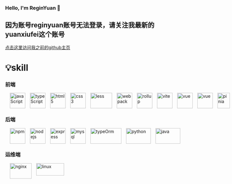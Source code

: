 <!-- - 👋 Hi, I’m @ReginYuan
- 👀 I’m interested in ...
- 🌱 I’m currently learning ...
- 💞️ I’m looking to collaborate on ...
- 📫 How to reach me ...
 -->
<!---
ReginYuan/ReginYuan is a ✨ special ✨ repository because its `README.md` (this file) appears on your GitHub profile.
You can click the Preview link to take a look at your changes.
--->
### Hello, I'm ReginYuan 👋
## 因为账号reginyuan账号无法登录，请关注我最新的yuanxiufei这个账号

[点击这里访问我之前的github主页](https://github.com/ReginYuan)

# 💡skill

### 前端

<div style='display:flex'>
<img width='50' height='50' title='javaScript' style='margin-left:15px;' src='skill/js.png' />
<img width='50' height='50' title='typeScript' style='margin-left:15px;' src='skill/ts.png' />
<img width='50' height='50' title='html5' style='margin-left:15px;' src='skill/h5.png' />
<img width='50' height='50' title='css3' style='margin-left:15px;' src='skill/css3.png' />
<img width='70' height='50' title='less' style='margin-left:15px;' src='skill/less.png' />
<img width='50' height='50' title='webpack' style='margin-left:15px;' src='skill/webpack.png' />
<img width='50' height='50' title='rollup' style='margin-left:15px;' src='skill/rollup.png' />
<img width='50' height='50' title='vite' style='margin-left:15px;' src='skill/vite.png' />
<img width='50' height='50' title='vue' style='margin-left:15px;' src='skill/vue.png' />
<img width='50' height='50' title='vue' style='margin-left:15px;' src='skill/uni.png' />
<img width='40' height='50' title='pinia' style='margin-left:15px;' src='skill/pinia.png' />
<img width='50' height='50' title='postCss' style='margin-left:15px;' src='skill/postCss.png' />
<img width='50' height='50' title='electron' style='margin-left:15px;' src='skill/electron.png' />
<img width='50' height='50' title='tailwind' style='margin-left:15px;' src='skill/tailwind.png' />
<img width='50' height='50' title='git' style='margin-left:15px;' src='skill/git.png' />
</div>

### 后端

<div style='display:flex'>
<img width='50' height='50' title='npm' style='margin-left:15px;' src='skill/npm.png' />
<img width='50' height='50' title='nodejs' style='margin-left:15px;' src='skill/nodejs.png' />
<img width='50' height='50' title='express' style='margin-left:15px;' src='skill/express.png' />
<!-- <img width='70' height='50' title='nest' style='margin-left:15px;' src='skill/nest.jpg' /> -->
<img width='50' height='50' title='mysql' style='margin-left:15px;' src='skill/mysql.png' />
<img width='100' height='50' title='typeOrm' style='margin-left:15px;' src='skill/typeOrm.png' />
<img width='80' height='50' title='python' style='margin-left:15px;' src='skill/python.png' />
<img width='80' height='50' title='java' style='margin-left:15px;' src='skill/java.png' />
</div>

### 运维端

<div style='display:flex'>
<img width='70' height='50' title='nginx' style='margin-left:15px;' src='skill/nginx.png' />
<img width='90' height='40' title='linux' style='margin-left:15px;' src='skill/linux.png' />
<!-- <img width='70' height='50' title='docker' style='margin-left:15px;' src='skill/docker.png' /> -->
</div>

